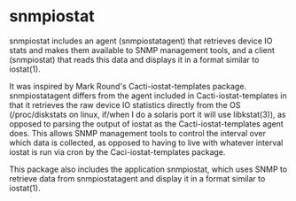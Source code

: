 # snmpiostat
snmpiostat includes an agent (snmpiostatagent) that retrieves device IO stats and makes
them available to SNMP management tools, and a client (snmpiostat) that reads this data
and displays it in a format similar to iostat(1).

It was inspired by Mark Round's Cacti-iostat-templates package.  snmpiostatagent
differs from the agent included in Cacti-iostat-templates in that it retrieves the
raw device IO statistics directly from the OS (/proc/diskstats on linux, if/when I do
a solaris port it will use libkstat(3)), as opposed to parsing the output of iostat
as the Cacti-iostat-templates agent does.  This allows SNMP management tools to control
the interval over which data is collected, as opposed to having to live with whatever
interval iostat is run via cron by the Caci-iostat-templates package.

This package also includes the application snmpiostat, which uses SNMP to retrieve data
from snmpiostatagent and display it in a format similar to iostat(1).
